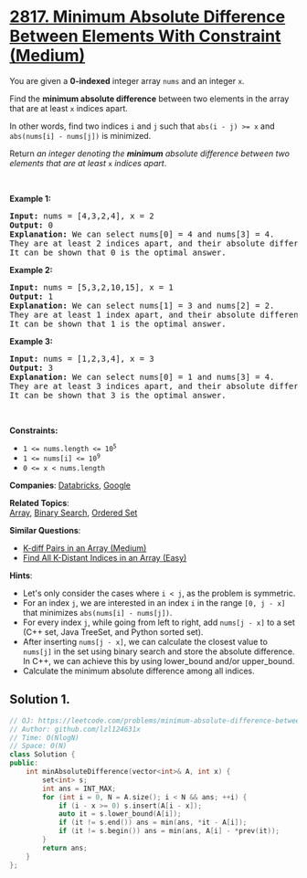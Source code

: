 # [2817. Minimum Absolute Difference Between Elements With Constraint (Medium)](https://leetcode.com/problems/minimum-absolute-difference-between-elements-with-constraint)

<p>You are given a <strong>0-indexed</strong> integer array <code>nums</code> and an integer <code>x</code>.</p>

<p>Find the <strong>minimum absolute difference</strong> between two elements in the array that are at least <code>x</code> indices apart.</p>

<p>In other words, find two indices <code>i</code> and <code>j</code> such that <code>abs(i - j) &gt;= x</code> and <code>abs(nums[i] - nums[j])</code> is minimized.</p>

<p>Return<em> an integer denoting the <strong>minimum</strong> absolute difference between two elements that are at least</em> <code>x</code> <em>indices apart</em>.</p>

<p>&nbsp;</p>
<p><strong class="example">Example 1:</strong></p>

<pre>
<strong>Input:</strong> nums = [4,3,2,4], x = 2
<strong>Output:</strong> 0
<strong>Explanation:</strong> We can select nums[0] = 4 and nums[3] = 4. 
They are at least 2 indices apart, and their absolute difference is the minimum, 0. 
It can be shown that 0 is the optimal answer.
</pre>

<p><strong class="example">Example 2:</strong></p>

<pre>
<strong>Input:</strong> nums = [5,3,2,10,15], x = 1
<strong>Output:</strong> 1
<strong>Explanation:</strong> We can select nums[1] = 3 and nums[2] = 2.
They are at least 1 index apart, and their absolute difference is the minimum, 1.
It can be shown that 1 is the optimal answer.
</pre>

<p><strong class="example">Example 3:</strong></p>

<pre>
<strong>Input:</strong> nums = [1,2,3,4], x = 3
<strong>Output:</strong> 3
<strong>Explanation:</strong> We can select nums[0] = 1 and nums[3] = 4.
They are at least 3 indices apart, and their absolute difference is the minimum, 3.
It can be shown that 3 is the optimal answer.
</pre>

<p>&nbsp;</p>
<p><strong>Constraints:</strong></p>

<ul>
	<li><code>1 &lt;= nums.length &lt;= 10<sup>5</sup></code></li>
	<li><code>1 &lt;= nums[i] &lt;= 10<sup>9</sup></code></li>
	<li><code>0 &lt;= x &lt; nums.length</code></li>
</ul>


**Companies**:
[Databricks](https://leetcode.com/company/databricks), [Google](https://leetcode.com/company/google)

**Related Topics**:  
[Array](https://leetcode.com/tag/array), [Binary Search](https://leetcode.com/tag/binary-search), [Ordered Set](https://leetcode.com/tag/ordered-set)

**Similar Questions**:
* [K-diff Pairs in an Array (Medium)](https://leetcode.com/problems/k-diff-pairs-in-an-array)
* [Find All K-Distant Indices in an Array (Easy)](https://leetcode.com/problems/find-all-k-distant-indices-in-an-array)

**Hints**:
* <div class="_1l1MA">Let's only consider the cases where <code>i < j</code>, as the problem is symmetric.</div>
* <div class="_1l1MA">For an index <code>j</code>, we are interested in an index <code>i</code> in the range <code>[0, j - x]</code> that minimizes <code>abs(nums[i] - nums[j])</code>.</div>
* <div class="_1l1MA">For every index <code>j</code>, while going from left to right, add <code>nums[j - x]</code> to a set (C++ set, Java TreeSet, and Python sorted set).</div>
* <div class="_1l1MA">After inserting <code>nums[j - x]</code>, we can calculate the closest value to <code>nums[j]</code> in the set using binary search and store the absolute difference. In C++, we can achieve this by using lower_bound and/or upper_bound.</div>
* <div class="_1l1MA">Calculate the minimum absolute difference among all indices.</div>

## Solution 1.

```cpp
// OJ: https://leetcode.com/problems/minimum-absolute-difference-between-elements-with-constraint
// Author: github.com/lzl124631x
// Time: O(NlogN)
// Space: O(N)
class Solution {
public:
    int minAbsoluteDifference(vector<int>& A, int x) {
        set<int> s;
        int ans = INT_MAX;
        for (int i = 0, N = A.size(); i < N && ans; ++i) {
            if (i - x >= 0) s.insert(A[i - x]);
            auto it = s.lower_bound(A[i]);
            if (it != s.end()) ans = min(ans, *it - A[i]);
            if (it != s.begin()) ans = min(ans, A[i] - *prev(it));
        }
        return ans;
    }
};
```